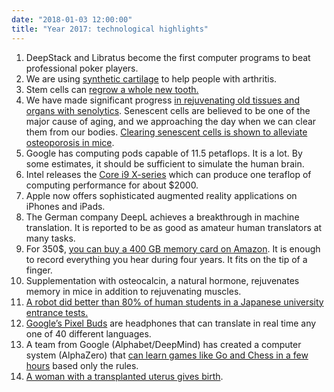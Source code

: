 ```yaml
---
date: "2018-01-03 12:00:00"
title: "Year 2017: technological highlights"
---
```




1. DeepStack and Libratus become the first computer programs to beat professional poker players.
1. We are using [synthetic cartilage](http://www.nbcnews.com/nightly-news/video/new-arthritis-treatment-could-be-a-game-changer-897005123651) to help people with arthritis.
1. Stem cells can [regrow a whole new tooth.](http://www.nature.com/articles/srep44522)
1. We have made significant progress [in rejuvenating old tissues and organs with senolytics](http://www.cell.com/cell/abstract/S0092-8674(17)30246-5). Senescent cells are believed to be one of the major cause of aging, and we approaching the day when we can clear them from our bodies. [Clearing senescent cells is shown to alleviate osteoporosis in mice](https://newsnetwork.mayoclinic.org/discussion/embargoed-researchers-report-link-between-cells-associated-with-aging-and-bone-loss/).
1. Google has computing pods capable of 11.5 petaflops. It is a lot. By some estimates, it should be sufficient to simulate the human brain.
1. Intel releases the [Core i9 X-series](http://www.popsci.com/intel-teraflop-chip) which can produce one teraflop of computing performance for about $2000.
1. Apple now offers sophisticated augmented reality applications on iPhones and iPads.
1. The German company DeepL achieves a breakthrough in machine translation. It is reported to be as good as amateur human translators at many tasks.
1. For 350$, [you can buy a 400 GB memory card on Amazon](https://www.amazon.com/Professional-SanDisk-Microsoft-MicroSDXC-Certified/dp/B076ZYKD6C/). It is enough to record everything you hear during four years. It fits on the tip of a finger.
1. Supplementation with osteocalcin, a natural hormone, rejuvenates memory in mice in addition to rejuvenating muscles.
1. [A robot did better than 80% of human students in a Japanese university entrance tests.](https://www.youtube.com/watch?v=BXcFEhl7ynM)
1. [Google&rsquo;s Pixel Buds](https://store.google.com/ca/product/google_pixel_buds) are headphones that can translate in real time any one of 40 different languages.
1. A team from Google (Alphabet/DeepMind) has created a computer system (AlphaZero) that [can learn games like Go and Chess in a few hours](http://www.telegraph.co.uk/science/2017/12/06/entire-human-chess-knowledge-learned-surpassed-deepminds-alphazero/) based only the rules.
1. [A woman with a transplanted uterus gives birth](https://www.nytimes.com/2017/12/02/health/uterus-transplant-baby.html).


